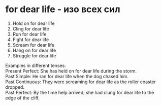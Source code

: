 # for dear life - изо всех сил

1. Hold on for dear life  
2. Cling for dear life  
3. Run for dear life  
4. Fight for dear life  
5. Scream for dear life  
6. Hang on for dear life  
7. Struggle for dear life  

Examples in different tenses:  
Present Perfect: She has held on for dear life during the storm.  
Past Simple: He ran for dear life when the dog chased him.  
Past Continuous: They were screaming for dear life as the roller coaster dropped.  
Past Perfect: By the time help arrived, she had clung for dear life to the edge of the cliff.
